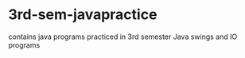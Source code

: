 # 3rd-sem-javapractice
contains java programs practiced in 3rd semester
Java swings and IO programs
